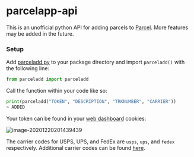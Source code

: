 # parcelapp-api

This is an unofficial python API for adding parcels to [Parcel](https://parcelapp.net/). More features may be added in the future.

### Setup

Add [parceladd.py](https://raw.githubusercontent.com/rynlu/parcelapp-api/main/parceladd.py) to your package directory and import `parceladd()` with the following line:

```python
from parceladd import parceladd
```

Call the function within your code like so:

```python
print(parceladd("TOKEN", "DESCRIPTION", "TRKNUMBER", "CARRIER"))
> ADDED
```

Your token can be found in your [web dashboard](https://web.parcelapp.net/) cookies:

![image-20201220201439439](https://cdn.discordapp.com/attachments/480736870540771329/790386685787504690/unknown.png)

The carrier codes for USPS, UPS, and FedEx are `usps`, `ups`, and `fedex` respectively. Additional carrier codes can be found [here](https://ryanlau.dev/carriercodes).
